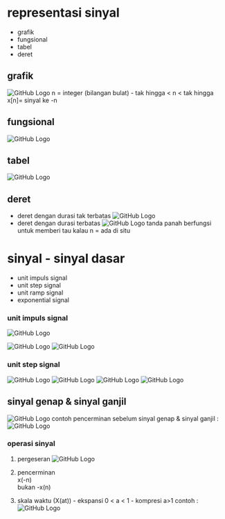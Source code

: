 # representasi sinyal 
- grafik 
- fungsional
- tabel
- deret
## grafik
![GitHub Logo](/pswd/Picture1.png)
n = integer (bilangan bulat) - tak hingga < n < tak hingga
x[n]= sinyal ke -n
## fungsional
![GitHub Logo](/pswd/Picture2.png)
## tabel
![GitHub Logo](/pswd/Picture3.png)
## deret 
- deret dengan durasi tak terbatas
    ![GitHub Logo](/pswd/Picture4.png)
- deret dengan durasi terbatas
    ![GitHub Logo](/pswd/Picture5.png)
tanda panah berfungsi untuk memberi tau kalau n = ada di situ

# sinyal - sinyal dasar
- unit impuls signal 
- unit step signal
- unit ramp signal
- exponential signal


 ### unit impuls signal
![GitHub Logo](/pswd/Picture6.png)

![GitHub Logo](/pswd/Picture7.png)
![GitHub Logo](/pswd/Picture11.jpeg)
### unit step signal
![GitHub Logo](/pswd/Picture8.png)
![GitHub Logo](/pswd/Picture9.png)
![GitHub Logo](/pswd/Picture12.jpeg)
![GitHub Logo](/pswd/Picture13.jpeg)
## sinyal genap & sinyal ganjil 
![GitHub Logo](/pswd/Picture14.jpeg)
contoh pencerminan sebelum sinyal genap & sinyal ganjil :
![GitHub Logo](/pswd/Picture15.jpeg)
 ### operasi sinyal 
  1. pergeseran
  ![GitHub Logo](/pswd/Picture17.jpeg)


  2. pencerminan  
        x(-n)  
        bukan -x(n)

        
  3. skala waktu (X(at))
    - ekspansi 0 < a < 1
    - kompresi a>1
        contoh :  
![GitHub Logo](/pswd/Picture16.jpeg)

